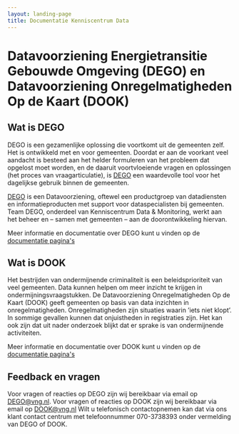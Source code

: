 ```yaml
---
layout: landing-page
title: Documentatie Kenniscentrum Data
---
```

# Datavoorziening Energietransitie Gebouwde Omgeving (DEGO) en Datavoorziening Onregelmatigheden Op de Kaart (DOOK)

## Wat is DEGO

DEGO is een gezamenlijke oplossing die voortkomt uit de gemeenten zelf. Het is ontwikkeld met en voor gemeenten. Doordat er aan de voorkant veel aandacht is besteed aan het helder formuleren van het probleem dat opgelost moet worden, en de daaruit voortvloeiende vragen en oplossingen (het proces van vraagarticulatie), is [DEGO](https://dego.vng.nl/) een waardevolle tool voor het dagelijkse gebruik binnen de gemeenten.

[DEGO](https://dego.vng.nl/) is een Datavoorziening, oftewel een productgroep van datadiensten en informatieproducten met support voor dataspecialisten bij gemeenten. Team DEGO, onderdeel van Kenniscentrum Data & Monitoring, werkt aan het beheer en – samen met gemeenten – aan de doorontwikkeling hiervan.

Meer informatie en documentatie over DEGO kunt u vinden op de [documentatie pagina's](https://vng-realisatie.github.io/docs.dego/)


## Wat is DOOK

Het bestrijden van ondermijnende criminaliteit is een beleidsprioriteit van veel gemeenten. Data kunnen helpen om meer inzicht te krijgen in ondermijningsvraagstukken. De Datavoorziening Onregelmatigheden Op de Kaart (DOOK) geeft gemeenten op basis van data inzichten in onregelmatigheden. Onregelmatigheden zijn situaties waarin ’iets niet klopt’. In sommige gevallen kunnen dat onjuistheden in registraties zijn. Het kan ook zijn dat uit nader onderzoek blijkt dat er sprake is van ondermijnende activiteiten.


Meer informatie en documentatie over DOOK kunt u vinden op de [documentatie pagina's](https://vng-realisatie.github.io/docs.dook/)


## Feedback en vragen
Voor vragen of reacties op DEGO zijn wij bereikbaar via email op <a href="mailto:DEGO@vng.nl">DEGO@vng.nl</a>. Voor vragen of reacties op DOOK zijn wij bereikbaar via email op <a href="mailto:dook@vng.nl">DOOK@vng.nl</a>
Wilt u telefonisch contactopnemen kan dat via ons klant contact centrum met telefoonnummer 070-3738393 onder vermelding van DEGO of DOOK.
